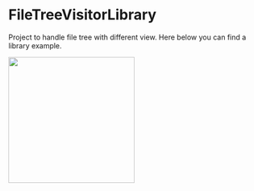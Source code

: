 # FileTreeVisitorLibrary

Project to handle file tree with different view.
Here below you can find a library example.

<img src="https://lh3.googleusercontent.com/KjTHK7Mif_qYNKpYNHsWrx9NHHYyfbBEdR54JXoFgHDtgJnH4mkK4dd2dXUKHuXQGdwdFfDWFNin9bFE8jhysmuN29kDsqbx=w5120-h3200-rw-no" width="250">
